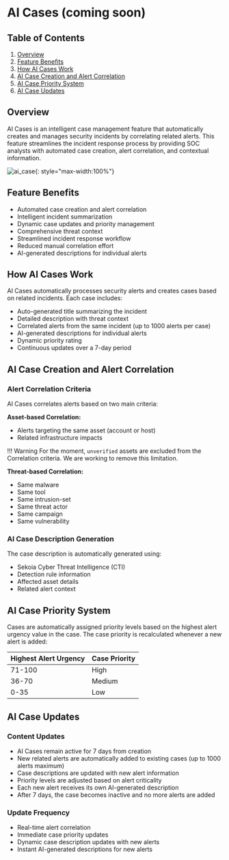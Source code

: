 # AI Cases (coming soon)

## Table of Contents
1. [Overview](#overview)
2. [Feature Benefits](#feature-benefits)
3. [How AI Cases Work](#how-ai-cases-work)
4. [AI Case Creation and Alert Correlation](#ai-case-creation-and-alert-correlation)
5. [AI Case Priority System](#ai-case-priority-system)
6. [AI Case Updates](#ai-case-updates)

## Overview
AI Cases is an intelligent case management feature that automatically creates and manages security incidents by correlating related alerts. This feature streamlines the incident response process by providing SOC analysts with automated case creation, alert correlation, and contextual information.

![ai_case](/assets/operation_center/ai-case.gif){: style="max-width:100%"}

## Feature Benefits
* Automated case creation and alert correlation
* Intelligent incident summarization
* Dynamic case updates and priority management
* Comprehensive threat context
* Streamlined incident response workflow
* Reduced manual correlation effort
* AI-generated descriptions for individual alerts

## How AI Cases Work
AI Cases automatically processes security alerts and creates cases based on related incidents. Each case includes:

* Auto-generated title summarizing the incident
* Detailed description with threat context
* Correlated alerts from the same incident (up to 1000 alerts per case)
* AI-generated descriptions for individual alerts
* Dynamic priority rating
* Continuous updates over a 7-day period

## AI Case Creation and Alert Correlation
### Alert Correlation Criteria
AI Cases correlates alerts based on two main criteria:

**Asset-based Correlation:**

* Alerts targeting the same asset (account or host)
* Related infrastructure impacts

!!! Warning
    For the moment, `unverified` assets are excluded from the Correlation criteria. We are working to remove this limitation.

**Threat-based Correlation:**

* Same malware
* Same tool
* Same intrusion-set
* Same threat actor
* Same campaign
* Same vulnerability

### AI Case Description Generation
The case description is automatically generated using:

* Sekoia Cyber Threat Intelligence (CTI)
* Detection rule information
* Affected asset details
* Related alert context

## AI Case Priority System
Cases are automatically assigned priority levels based on the highest alert urgency value in the case. The case priority is recalculated whenever a new alert is added:

| Highest Alert Urgency | Case Priority |
|------------------------|---------------|
| 71-100                 | High          |
| 36-70                  | Medium        |
| 0-35                   | Low           |

## AI Case Updates
### Content Updates
* AI Cases remain active for 7 days from creation
* New related alerts are automatically added to existing cases (up to 1000 alerts maximum)
* Case descriptions are updated with new alert information
* Priority levels are adjusted based on alert criticality
* Each new alert receives its own AI-generated description
* After 7 days, the case becomes inactive and no more alerts are added

### Update Frequency
* Real-time alert correlation
* Immediate case priority updates
* Dynamic case description updates with new alerts
* Instant AI-generated descriptions for new alerts